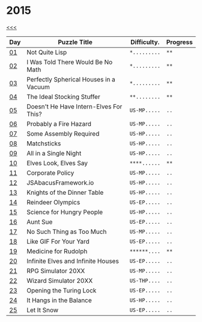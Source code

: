 # 2015

[<<<](../README.md)

| Day                   | Puzzle Title                                  | Difficulty.  | Progress |
|-----------------------|-----------------------------------------------|--------------|----------|
| [01](./d01/README.md) | Not Quite Lisp                                | `*.........` | `**`     |
| [02](./d02/README.md) | I Was Told There Would Be No Math             | `*.........` | `**`     |
| [03](./d03/README.md) | Perfectly Spherical Houses in a Vacuum        | `*.........` | `**`     |
| [04](./d04/README.md) | The Ideal Stocking Stuffer                    | `**........` | `**`     |
| [05](./d05/README.md) | Doesn't He Have Intern-Elves For This?        | `US-MP.....` | `..`     |
| [06](./d06/README.md) | Probably a Fire Hazard                        | `US-MP.....` | `..`     |
| [07](./d07/README.md) | Some Assembly Required                        | `US-HP.....` | `..`     |
| [08](./d08/README.md) | Matchsticks                                   | `US-HP.....` | `..`     |
| [09](./d09/README.md) | All in a Single Night                         | `US-HP.....` | `..`     |
| [10](./d10/README.md) | Elves Look, Elves Say                         | `****......` | `**`     |
| [11](./d11/README.md) | Corporate Policy                              | `US-MP.....` | `..`     |
| [12](./d12/README.md) | JSAbacusFramework.io                          | `US-HP.....` | `..`     |
| [13](./d13/README.md) | Knights of the Dinner Table                   | `US-HP.....` | `..`     |
| [14](./d14/README.md) | Reindeer Olympics                             | `US-EP.....` | `..`     |
| [15](./d15/README.md) | Science for Hungry People                     | `US-HP.....` | `..`     |
| [16](./d16/README.md) | Aunt Sue                                      | `US-EP.....` | `..`     |
| [17](./d17/README.md) | No Such Thing as Too Much                     | `US-MP.....` | `..`     |
| [18](./d18/README.md) | Like GIF For Your Yard                        | `US-EP.....` | `..`     |
| [19](./d19/README.md) | Medicine for Rudolph                          | `******....` | `**`     |
| [20](./d20/README.md) | Infinite Elves and Infinite Houses            | `US-EP.....` | `..`     |
| [21](./d21/README.md) | RPG Simulator 20XX                            | `US-MP.....` | `..`     |
| [22](./d22/README.md) | Wizard Simulator 20XX                         | `US-THP....` | `..`     |
| [23](./d23/README.md) | Opening the Turing Lock                       | `US-EP.....` | `..`     |
| [24](./d24/README.md) | It Hangs in the Balance                       | `US-HP.....` | `..`     |
| [25](./d25/README.md) | Let It Snow                                   | `US-EP.....` | `..`     |

